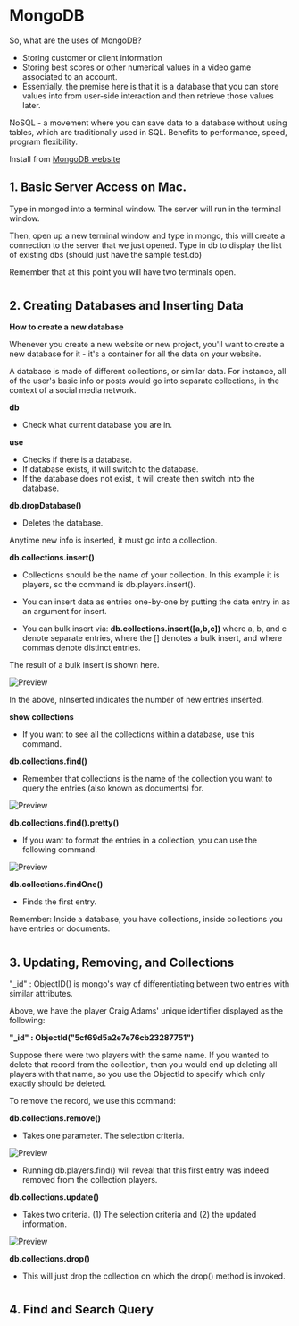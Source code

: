 # MongoDB

So, what are the uses of MongoDB?
* Storing customer or client information
* Storing best scores or other numerical values in a video game associated to an account.
* Essentially, the premise here is that it is a database that you can store values into from user-side interaction and then retrieve those values later.

NoSQL - a movement where you can save data to a database without using tables, which are traditionally used in SQL. Benefits to performance, speed, program flexibility. 

Install from [MongoDB website](https://www.mongodb.com/)

## 1. Basic Server Access on Mac.

Type in mongod into a terminal window. The server will run in the terminal window.

Then, open up a new terminal window and type in mongo, this will create a connection to the server that we just opened. Type in db to display the list of existing dbs (should just have the sample test.db)

Remember that at this point you will have two terminals open.

# 

## 2. Creating Databases and Inserting Data


**How to create a new database**

Whenever you create a new website or new project, you'll want to create a new database for it - it's a container for all the data on your website.

A database is made of different collections, or similar data. For instance, all of the user's basic info or posts would go into separate collections, in the context of a social media network.

**db**

* Check what current database you are in.

**use**

* Checks if there is a database.
* If database exists, it will switch to the database.
* If the database does not exist, it will create then switch into the database.

**db.dropDatabase()**
* Deletes the database.

Anytime new info is inserted, it must go into a collection.

**db.collections.insert()**

* Collections should be the name of your collection. In this example it is players, so the command is db.players.insert().

* You can insert data as entries one-by-one by putting the data entry in as an argument for insert.

* You can bulk insert via: **db.collections.insert([a,b,c])** where a, b, and c denote separate entries, where the [] denotes a bulk insert, and where commas denote distinct entries.

The result of a bulk insert is shown here.

![Preview](https://i.imgur.com/KP9OgoK.png)

In the above, nInserted indicates the number of new entries inserted.

**show collections**

* If you want to see all the collections within a database, use this command.

**db.collections.find()**

* Remember that collections is the name of the collection you want to query the entries (also known as documents) for.

![Preview](https://i.imgur.com/EhSMOD9.png)

**db.collections.find().pretty()**

* If you want to format the entries in a collection, you can use the following command.

![Preview](https://i.imgur.com/BHuQsgD.png)

**db.collections.findOne()**

* Finds the first entry.


Remember:
Inside a database, you have collections, inside collections you have entries or documents.

# 

## 3. Updating, Removing, and Collections

"_id" : ObjectID() is mongo's way of differentiating between two entries with similar attributes.

Above, we have the player Craig Adams' unique identifier displayed as the following:

**"_id" : ObjectId("5cf69d5a2e7e76cb23287751")**

Suppose there were two players with the same name. If you wanted to delete that record from the collection, then you would end up deleting all players with that name, so you use the ObjectId to specify which only exactly should be deleted.

To remove the record, we use this command:

**db.collections.remove()**

* Takes one parameter. The selection criteria.

![Preview](https://i.imgur.com/5Jmonp7.png)

* Running db.players.find() will reveal that this first entry was indeed removed from the collection players.

**db.collections.update()**

* Takes two criteria. (1) The selection criteria and (2) the updated information.

![Preview](https://i.imgur.com/gI9rNL7.png)


**db.collections.drop()**

* This will just drop the collection on which the drop() method is invoked.


#

## 4. Find and Search Query